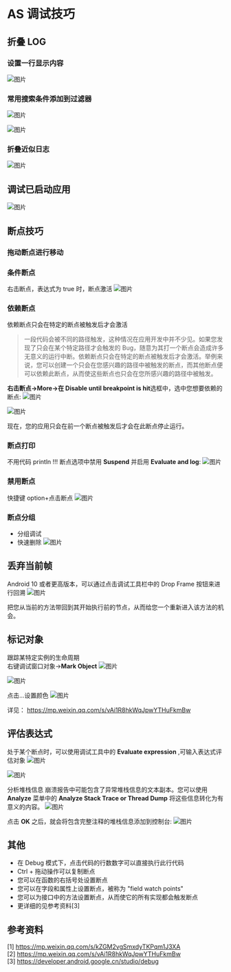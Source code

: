 # AS 调试技巧

## 折叠 LOG

### 设置一行显示内容

![图片](./image/AS-debug1.png)

### 常用搜索条件添加到过滤器

![图片](./image/AS-debug2.png)

![图片](./image/AS-debug3.png)

### 折叠近似日志

![图片](./image/AS-debug4.png)

## 调试已启动应用

![图片](./image/AS-debug5.png)

## 断点技巧

### 拖动断点进行移动

### 条件断点

右击断点，表达式为 true 时，断点激活
![图片](./image/AS-debug6.png)

### 依赖断点

依赖断点只会在特定的断点被触发后才会激活

> 一段代码会被不同的路径触发，这种情况在应用开发中并不少见。如果您发现了只会在某个特定路径才会触发的 Bug，随意为其打一个断点会造成许多无意义的运行中断。依赖断点只会在特定的断点被触发后才会激活。举例来说，您可以创建一个只会在您感兴趣的路径中被触发的断点，而其他断点便可以依赖此断点，从而使这些断点也只会在您所感兴趣的路径中被触发。

**右击断点->More->在 Disable until breakpoint is hit**选框中，选中您想要依赖的断点:
![图片](./image/AS-debug7.png)

![图片](./image/AS-debug8.png)

现在，您的应用只会在前一个断点被触发后才会在此断点停止运行。

### 断点打印

不用代码 println !!!
断点选项中禁用 **Suspend** 并启用 **Evaluate and log**:
![图片](./image/AS-debug9.png)

### 禁用断点

快捷键 option+点击断点
![图片](./image/AS-debug10.png)

### 断点分组

- 分组调试
- 快速删除
  ![图片](./image/AS-debug11.png)

## 丢弃当前帧

Android 10 或者更高版本，可以通过点击调试工具栏中的 Drop Frame 按钮来进行回溯
![图片](./image/AS-debug12.png)

把您从当前的方法带回到其开始执行前的节点，从而给您一个重新进入该方法的机会。

## 标记对象

跟踪某特定实例的生命周期  
右键调试窗口对象->**Mark Object**
![图片](./image/AS-debug13.png)

![图片](./image/AS-debug14.png)

点击...设置颜色
![图片](./image/AS-debug15.png)

详见： https://mp.weixin.qq.com/s/vAi1R8hkWqJpwYTHuFkmBw

## 评估表达式

处于某个断点时，可以使用调试工具中的 **Evaluate expression** ,可输入表达式评估对象
![图片](./image/AS-debug16.png)

![图片](./image/AS-debug17.png)

分析堆栈信息
崩溃报告中可能包含了异常堆栈信息的文本副本。您可以使用 **Analyze** 菜单中的 **Analyze Stack Trace or Thread Dump** 将这些信息转化为有意义的内容。
![图片](./image/AS-debug18.png)

点击 **OK** 之后，就会将包含完整注释的堆栈信息添加到控制台:
![图片](./image/AS-debug19.png)

## 其他

- 在 Debug 模式下，点击代码的行数数字可以直接执行此行代码
- Ctrl + 拖动操作可以复制断点
- 您可以在函数的右括号处设置断点
- 您可以在字段和属性上设置断点，被称为 "field watch points"
- 您可以为接口中的方法设置断点，从而使它的所有实现都会触发断点
- 更详细的见参考资料[3]

## 参考资料

[1] https://mp.weixin.qq.com/s/kZGM2vgSmxdyTKPqm1J3XA  
[2] https://mp.weixin.qq.com/s/vAi1R8hkWqJpwYTHuFkmBw  
[3] https://developer.android.google.cn/studio/debug  
